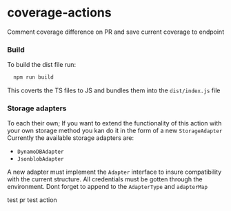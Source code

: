 # coverage-actions
Comment coverage difference on PR and save current coverage to endpoint

### Build
To build the dist file run: 
```bash
  npm run build
```
This coverts the TS files to JS and bundles them into the `dist/index.js` file

### Storage adapters
To each their own; If you want to extend the functionality of this action with your own storage method you kan do it in the form of a new `StorageAdapter`
Currently the available storage adapters are:
- ``DynamoDBAdapter``
- ``JsonblobAdapter``

A new adapter must implement the `Adapter` interface to insure compatibility with the current structure. 
All credentials must be gotten through the environment.
Dont forget to append to the `AdapterType` and `adapterMap`

test pr test action
